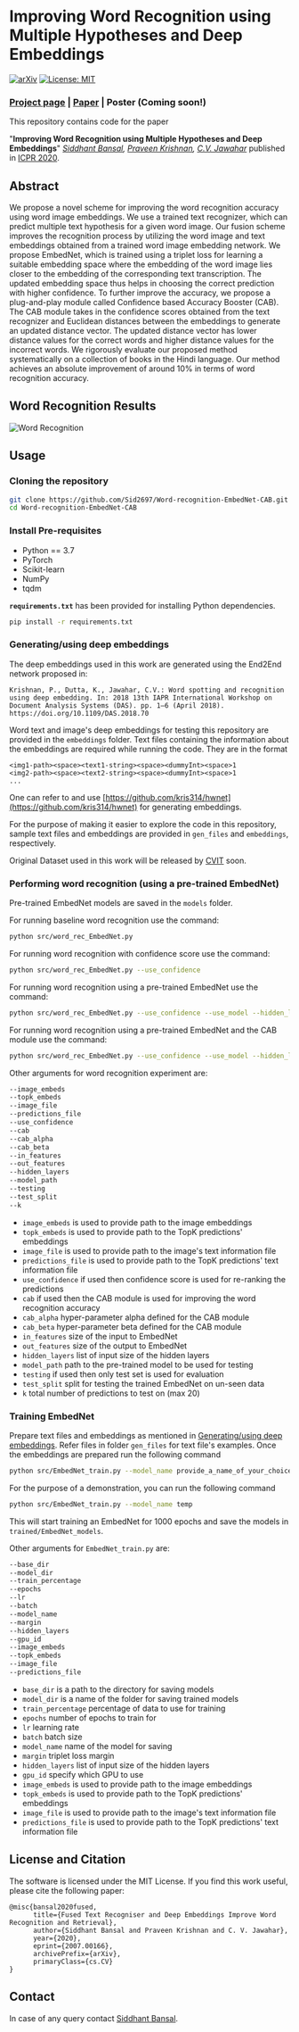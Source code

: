 Improving Word Recognition using Multiple Hypotheses and Deep Embeddings
=================================================================================
[![arXiv](https://img.shields.io/badge/cs.cv-arXiv%3A2010.14411-42ba94.svg)](http://arxiv.org/abs/2010.14411)
[![License: MIT](https://img.shields.io/badge/License-MIT-yellow.svg)](LICENSE)

### [Project page](https://sid2697.github.io/embednet_cab/) | [Paper](https://arxiv.org/pdf/2010.14411.pdf) | Poster (Coming soon!)

This repository contains code for the paper

"**Improving Word Recognition using Multiple Hypotheses and Deep Embeddings**" *[Siddhant Bansal](https://sid2697.github.io), [Praveen Krishnan](https://kris314.github.io), [C.V. Jawahar](https://faculty.iiit.ac.in/~jawahar/index.html)* 
published in [ICPR 2020](https://www.icpr2020.it).

## Abstract
We propose a novel scheme for improving the word recognition accuracy using word image embeddings. We use a trained text recognizer, which can predict multiple text hypothesis for a given word image. Our fusion scheme improves the recognition process by utilizing the word image and text embeddings obtained from a trained word image embedding network. We propose EmbedNet, which is trained using a triplet loss for learning a suitable embedding space where the embedding of the word image lies closer to the embedding of the corresponding text transcription. The updated embedding space thus helps in choosing the correct prediction with higher confidence. To further improve the accuracy, we propose a plug-and-play module called Confidence based Accuracy Booster (CAB). The CAB module takes in the confidence scores obtained from the text recognizer and Euclidean distances between the embeddings to generate an updated distance vector. The updated distance vector has lower distance values for the correct words and higher distance values for the incorrect words. We rigorously evaluate our proposed method systematically on a collection of books in the Hindi language. Our method achieves an absolute improvement of around 10% in terms of word recognition accuracy.

## Word Recognition Results
<!-- ----------- -->
![Word Recognition](resources/ICPR_Qualitative_results.jpg)

Usage
-----------
### Cloning the repository
```sh
git clone https://github.com/Sid2697/Word-recognition-EmbedNet-CAB.git
cd Word-recognition-EmbedNet-CAB
```
### Install Pre-requisites
- Python == 3.7
- PyTorch
- Scikit-learn
- NumPy
- tqdm

**`requirements.txt`** has been provided for installing Python dependencies.

```sh
pip install -r requirements.txt
```
### Generating/using deep embeddings
The deep embeddings used in this work are generated using the End2End network proposed in:
```
Krishnan, P., Dutta, K., Jawahar, C.V.: Word spotting and recognition using deep embedding. In: 2018 13th IAPR International Workshop on Document Analysis Systems (DAS). pp. 1–6 (April 2018). https://doi.org/10.1109/DAS.2018.70
```
Word text and image's deep embeddings for testing this repository are provided in the ``embeddings`` folder.
Text files containing the information about the embeddings are required while running the code. They are in the format<br>
```
<img1-path><space><text1-string><space><dummyInt><space>1
<img2-path><space><text2-string><space><dummyInt><space>1
...
```
One can refer to and use [https://github.com/kris314/hwnet](https://github.com/kris314/hwnet) for generating embeddings.

For the purpose of making it easier to explore the code in this repository, sample text files and embeddings are provided in ``gen_files`` and ``embeddings``, respectively.

Original Dataset used in this work will be released by [CVIT](http://cvit.iiit.ac.in) soon.

### Performing word recognition (using a pre-trained EmbedNet)
Pre-trained EmbedNet models are saved in the ``models`` folder.<br>

For running baseline word recognition use the command:
```sh
python src/word_rec_EmbedNet.py
```
For running word recognition with confidence score use the command:
```sh
python src/word_rec_EmbedNet.py --use_confidence
```
For running word recognition using a pre-trained EmbedNet use the command:
```sh
python src/word_rec_EmbedNet.py --use_confidence --use_model --hidden_layers 1024
```
For running word recognition using a pre-trained EmbedNet and the CAB module use the command:
```sh
python src/word_rec_EmbedNet.py --use_confidence --use_model --hidden_layers 1024 --cab
```
Other arguments for word recognition experiment are:
```sh
--image_embeds
--topk_embeds
--image_file
--predictions_file
--use_confidence
--cab
--cab_alpha
--cab_beta
--in_features
--out_features
--hidden_layers
--model_path
--testing
--test_split
--k
```
- `image_embeds` is used to provide path to the image embeddings
- `topk_embeds` is used to provide path to the TopK predictions' embeddings
- `image_file` is used to provide path to the image's text information file
- `predictions_file` is used to provide path to the TopK predictions' text information file
- `use_confidence` if used then confidence score is used for re-ranking the predictions
- `cab` if used then the CAB module is used for improving the word recognition accuracy
- `cab_alpha` hyper-parameter alpha defined for the CAB module
- `cab_beta` hyper-parameter beta defined for the CAB module
- `in_features` size of the input to EmbedNet
- `out_features` size of the output to EmbedNet
- `hidden_layers` list of input size of the hidden layers
- `model_path` path to the pre-trained model to be used for testing
- `testing` if used then only test set is used for evaluation
- `test_split` split for testing the trained EmbedNet on un-seen data
- `k` total number of predictions to test on (max 20)

### Training EmbedNet
Prepare text files and embeddings as mentioned in [Generating/using deep embeddings](#Generating/using-deep-embeddings). Refer files in folder ``gen_files`` for text file's examples. Once the embeddings are prepared run the following command
```sh
python src/EmbedNet_train.py --model_name provide_a_name_of_your_choice
```
For the purpose of a demonstration, you can run the following command
```sh
python src/EmbedNet_train.py --model_name temp
```
This will start training an EmbedNet for 1000 epochs and save the models in `trained/EmbedNet_models`.

Other arguments for `EmbedNet_train.py` are:
```sh
--base_dir
--model_dir
--train_percentage
--epochs
--lr
--batch
--model_name
--margin
--hidden_layers
--gpu_id
--image_embeds
--topk_embeds
--image_file
--predictions_file
```
- `base_dir` is a path to the directory for saving models
- `model_dir` is a name of the folder for saving trained models
- `train_percentage` percentage of data to use for training
- `epochs` number of epochs to train for
- `lr` learning rate
- `batch` batch size
- `model_name` name of the model for saving
- `margin` triplet loss margin
- `hidden_layers` list of input size of the hidden layers
- `gpu_id` specify which GPU to use
- `image_embeds` is used to provide path to the image embeddings
- `topk_embeds` is used to provide path to the TopK predictions' embeddings
- `image_file` is used to provide path to the image's text information file
- `predictions_file` is used to provide path to the TopK predictions' text information file

License and Citation
---------------------

The software is licensed under the MIT License. If you find this work useful, please cite the following paper:

```
@misc{bansal2020fused,
      title={Fused Text Recogniser and Deep Embeddings Improve Word Recognition and Retrieval}, 
      author={Siddhant Bansal and Praveen Krishnan and C. V. Jawahar},
      year={2020},
      eprint={2007.00166},
      archivePrefix={arXiv},
      primaryClass={cs.CV}
}
```

Contact
-----------
In case of any query contact [Siddhant Bansal](https://sid2697.github.io).
